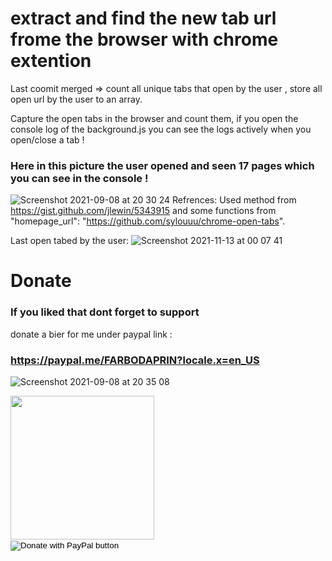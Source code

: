 # extract and find the new tab url frome the browser with chrome extention

Last coomit merged => count all unique tabs that open by the user , store all open url by the user to an array.

Capture the open tabs in the browser and count them, if you open the console log of the background.js you can see the logs actively when you open/close a tab !

### Here in this picture the user opened and seen 17 pages which you can see in the console ! 

![Screenshot 2021-09-08 at 20 30 24](https://user-images.githubusercontent.com/17232450/132565143-7a591486-c365-4fb4-8f3a-2ba2efa96c97.png)
Refrences:
Used method from https://gist.github.com/jlewin/5343915 and some functions from "homepage_url": "https://github.com/sylouuu/chrome-open-tabs".

Last open tabed by the user:
![Screenshot 2021-11-13 at 00 07 41](https://user-images.githubusercontent.com/17232450/141594145-d8c06585-4deb-4baf-984b-585955fca166.png)


# Donate


### If you liked that dont forget to support
donate a bier for me under paypal link :

### https://paypal.me/FARBODAPRIN?locale.x=en_US


![Screenshot 2021-09-08 at 20 35 08](https://user-images.githubusercontent.com/17232450/132565783-4d857ff6-6ff9-47b4-81b5-a52f2283e55c.png)


<img src="https://user-images.githubusercontent.com/17232450/132566016-c716891f-8bdc-43c3-b057-854d9d244ee0.jpg" width= "230px">



<form action="https://www.paypal.com/donate" method="post" target="_top">
<input type="hidden" name="hosted_button_id" value="KZCP6RUTYSS44" />
<input type="image" src="https://paypal.me/FARBODAPRIN?locale.x=en_US" border="0" name="submit" title="PayPal - The safer, easier way to pay online!" alt="Donate with PayPal button" />
<img alt="" border="0" src="https://paypal.me/FARBODAPRIN?locale.x=en_US" width="1" height="1" />
</form>

